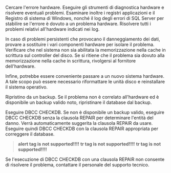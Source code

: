 Cercare l'errore hardware. Eseguire gli strumenti di diagnostica hardware e risolvere eventuali problemi. Esaminare inoltre i registri applicazioni e il Registro di sistema di Windows, nonché il log degli errori di SQL Server per stabilire se l'errore è dovuto a un problema hardware. Risolvere tutti i problemi relativi all'hardware indicati nei log.

In caso di problemi persistenti che provocano il danneggiamento dei dati, provare a sostituire i vari componenti hardware per isolare il problema. Verificare che nel sistema non sia abilitata la memorizzazione nella cache in scrittura sul controller del disco. Se si ritiene che il problema sia dovuto alla memorizzazione nella cache in scrittura, rivolgersi al fornitore dell'hardware.

Infine, potrebbe essere conveniente passare a un nuovo sistema hardware. A tale scopo può essere necessario riformattare le unità disco e reinstallare il sistema operativo.

Ripristino da un backup. Se il problema non è correlato all'hardware ed è disponibile un backup valido noto, ripristinare il database dal backup.

Eseguire DBCC CHECKDB. Se non è disponibile un backup valido, eseguire DBCC CHECKDB senza la clausola REPAIR per determinare l'entità del danno. Verrà automaticamente suggerita la clausola REPAIR da usare. Eseguire quindi DBCC CHECKDB con la clausola REPAIR appropriata per correggere il database.

> **alert tag is not supported!!!!**
> **tr tag is not supported!!!!**
> **tr tag is not supported!!!!**

Se l'esecuzione di DBCC CHECKDB con una clausola REPAIR non consente di risolvere il problema, contattare il personale del supporto tecnico.

